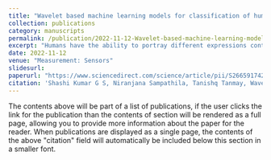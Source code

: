 ```yaml
---
title: "Wavelet based machine learning models for classification of human emotions using EEG signal"
collection: publications
category: manuscripts
permalink: /publication/2022-11-12-Wavelet-based-machine-learning-models-for-classification-of-human-emotions-using-EEG-signal
excerpt: "Humans have the ability to portray different expressions contrary to the emotional state of mind. Therefore, it is difficult to judge the human's real emotional state simply by judging the physical appearance. Although researchers are working on facial expressions analysis, voice recognition, gesture recognition accuracy levels of such analysis are much less and the results are not reliable. Classifying the human emotions with machine learning models and extracting discrete wavelet features of Electroencephalogram (EEG) is proposed. The EEG data from Database for Emotion Analysis using Physiological signal (DEAP) online datasets is used for analysis and consists of peripheral biological signals as well as EEG recordings. EEG signal is collected from 32 subjects while watching 40 1-min-long music videos. Each video clip is rated by the participants in terms of the level of Valence, Arousal, Dominance. In the proposed work we have considered a significant band of EEG with a reduced frontal electrode (Fp1, F3, F4, Fp2) to get a comparable good result. The accuracy obtained from K- nearest neighbour (KNN), Fine KNN and Support Vector Machine (SVM) are 92.5%, 90% and 90% respectively for Valence, Arousal and Dominance."
date: 2022-11-12
venue: "Measurement: Sensors"
slidesurl: 
paperurl: "https://www.sciencedirect.com/science/article/pii/S266591742200188X"
citation: 'Shashi Kumar G S, Niranjana Sampathila, Tanishq Tanmay, Wavelet based machine learning models for classification of human emotions using EEG signal, Measurement: Sensors, Volume 24, 2022, 100554,ISSN 2665-9174,'
---
```


The contents above will be part of a list of publications, if the user clicks the link for the publication than the contents of section will be rendered as a full page, allowing you to provide more information about the paper for the reader. When publications are displayed as a single page, the contents of the above "citation" field will automatically be included below this section in a smaller font.
